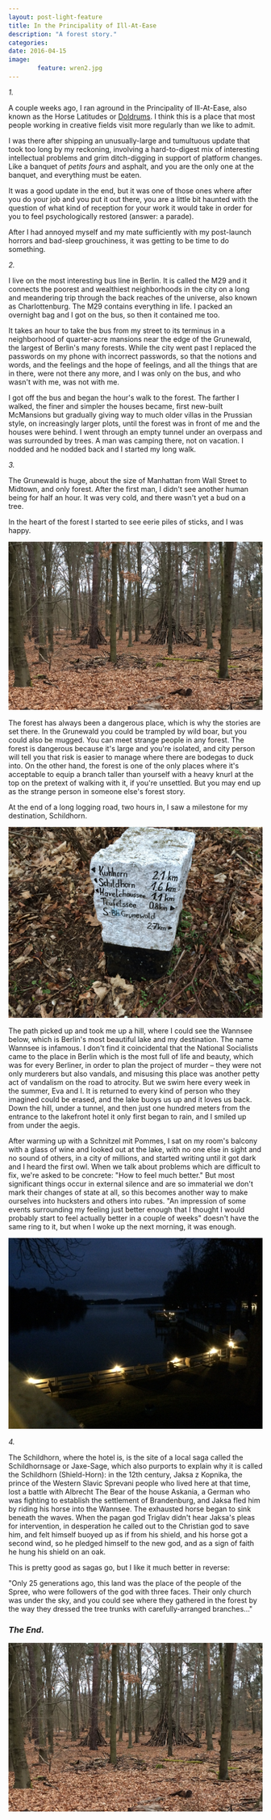 ```yaml
---
layout: post-light-feature
title: In the Principality of Ill-At-Ease
description: "A forest story."
categories:
date: 2016-04-15
image: 
        feature: wren2.jpg
---
```


*1.*

A couple weeks ago, I ran aground in the Principality of Ill-At-Ease, also known as the Horse Latitudes or [Doldrums](http://www.merriam-webster.com/dictionary/doldrums). I think this is a place that most people working in creative fields visit more regularly than we like to admit. 

I was there after shipping an unusually-large and tumultuous update that took too long by my reckoning, involving a hard-to-digest mix of interesting intellectual problems and grim ditch-digging in support of platform changes. Like a banquet of *petits fours* and asphalt, and you are the only one at the banquet, and everything must be eaten. 

It was a good update in the end, but it was one of those ones where after you do your job and you put it out there, you are a little bit haunted with the question of what kind of reception for your work it would take in order for you to feel psychologically restored (answer: a parade).

After I had annoyed myself and my mate sufficiently with my post-launch horrors and bad-sleep grouchiness, it was getting to be time to do something.

*2.*

I live on the most interesting bus line in Berlin. It is called the M29 and it connects the poorest and wealthiest neighborhoods in the city on a long and meandering trip through the back reaches of the universe, also known as Charlottenburg. The M29 contains everything in life. I packed an overnight bag and I got on the bus, so then it contained me too.

It takes an hour to take the bus from my street to its terminus in a neighborhood of quarter-acre mansions near the edge of the Grunewald, the largest of Berlin's many forests. While the city went past I replaced the passwords on my phone with incorrect passwords, so that the notions and words, and the feelings and the hope of feelings, and all the things that are in there, were not there any more, and I was only on the bus, and who wasn't with me, was not with me.

I got off the bus and began the hour's walk to the forest. The farther I walked, the finer and simpler the houses became, first new-built McMansions but gradually giving way to much older villas in the Prussian style, on increasingly larger plots, until the forest was in front of me and the houses were behind. I went through an empty tunnel under an overpass and was surrounded by trees. A man was camping there, not on vacation. I nodded and he nodded back and I started my long walk.

*3.*

The Grunewald is huge, about the size of Manhattan from Wall Street to Midtown, and only forest. After the first man, I didn't see another human being for half an hour. It was very cold, and there wasn't yet a bud on a tree.

In the heart of the forest I started to see eerie piles of sticks, and I was happy.

![Sticks](/images/Sticks.png "Sticks")

The forest has always been a dangerous place, which is why the stories are set there. In the Grunewald you could be trampled by wild boar, but you could also be mugged. You can meet strange people in any forest. The forest is dangerous because it's large and you're isolated, and city person will tell you that risk is easier to manage where there are bodegas to duck into. On the other hand, the forest is one of the only places where it's acceptable to equip a branch taller than yourself with a heavy knurl at the top on the pretext of walking with it, if you're unsettled. But you may end up as the strange person in someone else's forest story.

At the end of a long logging road, two hours in, I saw a milestone for my destination, Schildhorn.

![Milestone](/images/IMG_1065.JPG "Milestone")

The path picked up and took me up a hill, where I could see the Wannsee below, which is Berlin's most beautiful lake and my destination. The name Wannsee is infamous. I don't find it coincidental that the National Socialists came to the place in Berlin which is the most full of life and beauty, which was for every Berliner, in order to plan the project of murder – they were not only murderers but also vandals, and misusing this place was another petty act of vandalism on the road to atrocity. But we swim here every week in the summer, Eva and I. It is returned to every kind of person who they imagined could be erased, and the lake buoys us up and it loves us back. Down the hill, under a tunnel, and then just one hundred meters from the entrance to the lakefront hotel it only first began to rain, and I smiled up from under the aegis.

After warming up with a Schnitzel mit Pommes, I sat on my room's balcony with a glass of wine and looked out at the lake, with no one else in sight and no sound of others, in a city of millions, and started writing until it got dark and I heard the first owl. When we talk about problems which are difficult to fix, we're asked to be concrete: "How to feel much better." But most significant things occur in external silence and are so immaterial we don't mark their changes of state at all, so this becomes another way to make ourselves into hucksters and others into rubes. "An impression of some events surrounding my feeling just better enough that I thought I would probably start to feel actually better in a couple of weeks" doesn't have the same ring to it, but when I woke up the next morning, it was enough.

![Lakefront](/images/IMG_1066.JPG "Lakefront")

*4.*

The Schildhorn, where the hotel is, is the site of a local saga called the Schildhornsage or Jaxe-Sage, which also purports to explain why it is called the Schildhorn (Shield-Horn): in the 12th century, Jaksa z Kopnika, the prince of the Western Slavic Sprevani people who lived here at that time, lost a battle with Albrecht The Bear of the house Askania, a German who was fighting to establish the settlement of Brandenburg, and Jaksa fled him by riding his horse into the Wannsee. The exhausted horse began to sink beneath the waves. When the pagan god Triglav didn't hear Jaksa's pleas for intervention, in desperation he called out to the Christian god to save him, and felt himself buoyed up as if from his shield, and his horse got a second wind, so he pledged himself to the new god, and as a sign of faith he hung his shield on an oak.

This is pretty good as sagas go, but I like it much better in reverse:

"Only 25 generations ago, this land was the place of the people of the Spree, who were followers of the god with three faces. Their only church was under the sky, and you could see where they gathered in the forest by the way they dressed the tree trunks with carefully-arranged branches..."

### *The End.*

![Sticks](/images/Sticks.png "Sticks")
